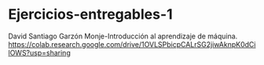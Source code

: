 # Ejercicios-entregables-1
David Santiago Garzón Monje-Introducción al aprendizaje de máquina. https://colab.research.google.com/drive/1OVLSPbicpCALrSG2jiwAknpK0dCilOWS?usp=sharing
